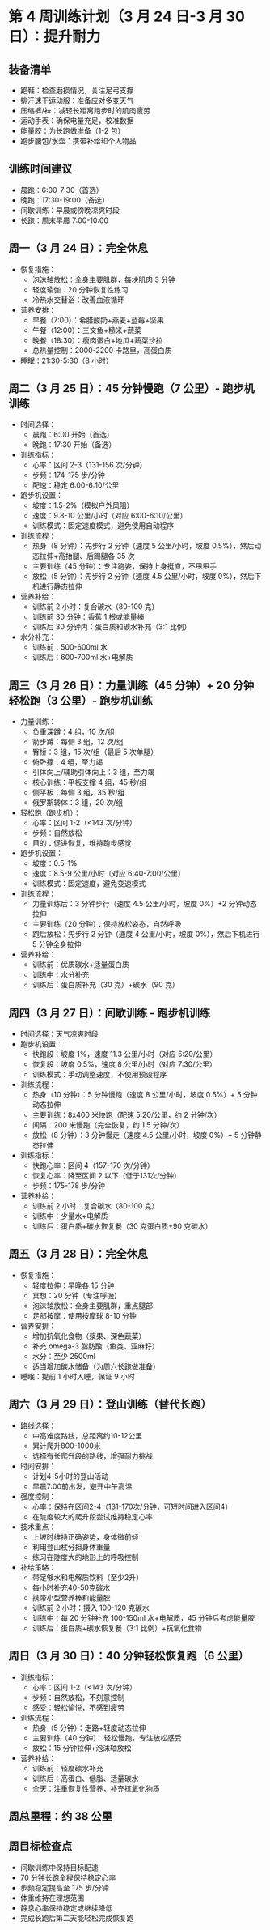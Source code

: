 # 第 4 周训练计划（3 月 24 日-3 月 30 日）：提升耐力

## 装备清单

- 跑鞋：检查磨损情况，关注足弓支撑
- 排汗速干运动服：准备应对多变天气
- 压缩裤/袜：减轻长距离跑步时的肌肉疲劳
- 运动手表：确保电量充足，校准数据
- 能量胶：为长跑做准备（1-2 包）
- 跑步腰包/水壶：携带补给和个人物品

## 训练时间建议

- 晨跑：6:00-7:30（首选）
- 晚跑：17:30-19:00（备选）
- 间歇训练：早晨或傍晚凉爽时段
- 长跑：周末早晨 7:00-10:00

## 周一（3 月 24 日）：完全休息

- 恢复措施：
  - 泡沫轴放松：全身主要肌群，每块肌肉 3 分钟
  - 轻度瑜伽：20 分钟恢复性练习
  - 冷热水交替浴：改善血液循环
- 营养安排：
  - 早餐（7:00）：希腊酸奶+燕麦+蓝莓+坚果
  - 午餐（12:00）：三文鱼+糙米+蔬菜
  - 晚餐（18:30）：瘦肉蛋白+地瓜+蔬菜沙拉
  - 总热量控制：2000-2200 卡路里，高蛋白质
- 睡眠：21:30-5:30（8 小时）

## 周二（3 月 25 日）：45 分钟慢跑（7 公里）- 跑步机训练

- 时间选择：
  - 晨跑：6:00 开始（首选）
  - 晚跑：17:30 开始（备选）
- 训练指标：
  - 心率：区间 2-3（131-156 次/分钟）
  - 步频：174-175 步/分钟
  - 配速：稳定 6:00-6:10/公里
- 跑步机设置：
  - 坡度：1.5-2%（模拟户外风阻）
  - 速度：9.8-10 公里/小时（对应 6:00-6:10/公里）
  - 训练模式：固定速度模式，避免使用自动程序
- 训练流程：
  - 热身（8 分钟）：先步行 2 分钟（速度 5 公里/小时，坡度 0.5%），然后动态拉伸+高抬腿、后踢腿各 35 次
  - 主要训练（45 分钟）：专注跑姿，保持上身挺直，不甩甩手
  - 放松（5 分钟）：先步行 2 分钟（速度 4.5 公里/小时，坡度 0%），然后下机进行静态拉伸
- 营养补给：
  - 训练前 2 小时：复合碳水（80-100 克）
  - 训练前 30 分钟：香蕉 1 根或能量棒
  - 训练后 30 分钟内：蛋白质和碳水补充（3:1 比例）
- 水分补充：
  - 训练前：500-600ml 水
  - 训练后：600-700ml 水+电解质

## 周三（3 月 26 日）：力量训练（45 分钟）+ 20 分钟轻松跑（3 公里）- 跑步机训练

- 力量训练：
  - 负重深蹲：4 组，10 次/组
  - 箭步蹲：每侧 3 组，12 次/组
  - 臀桥：3 组，15 次/组（最后 5 次单腿）
  - 俯卧撑：4 组，至力竭
  - 引体向上/辅助引体向上：3 组，至力竭
  - 核心训练：平板支撑 4 组，45 秒/组
  - 侧平板：每侧 3 组，35 秒/组
  - 俄罗斯转体：3 组，20 次/组
- 轻松跑（跑步机）：
  - 心率：区间 1-2（<143 次/分钟）
  - 步频：自然放松
  - 目的：促进恢复，维持跑步感觉
- 跑步机设置：
  - 坡度：0.5-1%
  - 速度：8.5-9 公里/小时（对应 6:40-7:00/公里）
  - 训练模式：固定速度，避免变速模式
- 训练流程：
  - 力量训练后：3 分钟步行（速度 4.5 公里/小时，坡度 0%）+2 分钟动态拉伸
  - 主要训练（20 分钟）：保持放松姿态，自然呼吸
  - 跑后放松：先步行 2 分钟（速度 4 公里/小时，坡度 0%），然后下机进行 5 分钟全身拉伸
- 营养补给：
  - 训练前：优质碳水+适量蛋白质
  - 训练中：水分补充
  - 训练后：蛋白质补充（30 克）+碳水（90 克）

## 周四（3 月 27 日）：间歇训练 - 跑步机训练

- 时间选择：天气凉爽时段
- 跑步机设置：
  - 快跑段：坡度 1%，速度 11.3 公里/小时（对应 5:20/公里）
  - 恢复段：坡度 0.5%，速度 8 公里/小时（对应 7:30/公里）
  - 训练模式：手动调整速度，不使用预设程序
- 训练流程：
  - 热身（10 分钟）：5 分钟慢跑（速度 8 公里/小时，坡度 0.5%）+ 5 分钟动态拉伸
  - 主要训练：8x400 米快跑（配速 5:20/公里，约 2 分钟/次）
  - 间隔：200 米慢跑（完全恢复，约 1.5 分钟/次）
  - 放松（8 分钟）：3 分钟慢走（速度 4.5 公里/小时，坡度 0%）+ 5 分钟静态拉伸
- 训练指标：
  - 快跑心率：区间 4（157-170 次/分钟）
  - 恢复心率：降至区间 2 以下（低于131次/分钟）
  - 步频：175-178 步/分钟
- 营养补给：
  - 训练前 2 小时：复合碳水（80-100 克）
  - 训练中：少量水+电解质
  - 训练后：蛋白质+碳水恢复餐（30 克蛋白质+90 克碳水）

## 周五（3 月 28 日）：完全休息

- 恢复措施：
  - 轻度拉伸：早晚各 15 分钟
  - 冥想：20 分钟（专注呼吸）
  - 泡沫轴放松：全身主要肌群，重点腿部
  - 足部按摩：使用按摩球 8-10 分钟
- 营养安排：
  - 增加抗氧化食物（浆果、深色蔬菜）
  - 补充 omega-3 脂肪酸（鱼类、亚麻籽）
  - 水分：至少 2500ml
  - 适当增加碳水储备（为周六长跑做准备）
- 睡眠：提前 1 小时入睡，保证 9 小时

## 周六（3 月 29 日）：登山训练（替代长跑）

- 路线选择：
  - 中高难度路线，总距离约10-12公里
  - 累计爬升800-1000米
  - 选择有长爬升段的路线，增强耐力挑战
- 时间安排：
  - 计划4-5小时的登山活动
  - 早晨7:00前出发，避开中午高温
- 强度控制：
  - 心率：保持在区间2-4（131-170次/分钟，可短时间进入区间4）
  - 在陡度较大的爬升段尝试维持稳定心率
- 技术重点：
  - 上坡时维持正确姿势，身体微前倾
  - 利用登山杖分担身体重量
  - 练习在陡度大的地形上的呼吸控制
- 补给策略：
  - 带足够水和电解质饮料（至少2升）
  - 每小时补充40-50克碳水
  - 携带小型营养棒和能量胶
  - 训练前 2 小时：摄入 100-120 克碳水
  - 训练中：每 20 分钟补充 100-150ml 水+电解质，45 分钟后考虑能量胶
  - 训练后：蛋白质+碳水恢复餐（3:1 比例）+抗氧化食物

## 周日（3 月 30 日）：40 分钟轻松恢复跑（6 公里）

- 训练指标：
  - 心率：区间 1-2（<143 次/分钟）
  - 步频：自然放松，不刻意控制
  - 感受：轻松愉悦，不感到疲劳
- 训练流程：
  - 热身（5 分钟）：走路+轻度动态拉伸
  - 主要训练（40 分钟）：轻松慢跑，专注放松感受
  - 放松：15 分钟拉伸+泡沫轴放松
- 营养补给：
  - 训练前：轻度碳水补充
  - 训练后：高蛋白、低脂、适量碳水
  - 全天：注重恢复性营养，补充抗氧化物质

## 周总里程：约 38 公里

## 周目标检查点

- 间歇训练中保持目标配速
- 70 分钟长跑全程保持稳定心率
- 步频稳定提高至 175 步/分钟
- 体重维持在理想范围
- 静息心率保持稳定或继续降低
- 完成长跑后第二天能轻松完成恢复跑
